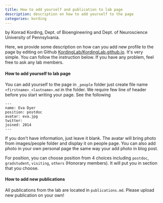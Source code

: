 ```yaml
---
title: How to add yourself and publication to lab page
description: description on how to add yourself to the page
categories: kording
---
```


by Konrad Kording, Dept. of Bioengineering and Dept. of Neuroscience University of Pennsylvania.

Here, we provide some description on how can you add new profile to the page by editing on Github  [KordingLab/KordingLab.github.io](https://github.com/KordingLab/KordingLab.github.io). It's very simple.
You can follow the instruction below. If you have any problem, feel free to ask any lab members.

#### How to add yourself to lab page

You can add yourself to the page in `_people` folder just create file name `<firstname>_<lastname>.md` in the folder. We require few line of header before you start writing your page. See the following

```
---
name: Eva Dyer
position: postdoc
avatar: eva.jpg
twitter:
joined: 2014
---
```

If you don't have information, just leave it blank. The avatar will bring photo from images/people folder and display it on people page. You can also add photo in your own personal page the same way your add photo in blog post.

For position, you can choose position from 4 choices including `postdoc`, `gradstudent`, `visiting`, `others` (Honorary members). It will put you in section that you choose.

#### How to add new publications

All publications from the lab are located in `publications.md`. Please upload new publication on your own!
